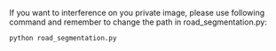 If you want to interference on you private image,  please use following command and remember to change the path in road_segmentation.py:

```python
python road_segmentation.py
```

